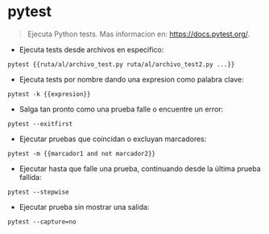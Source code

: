 # pytest

> Ejecuta Python tests.
> Mas informacion en: <https://docs.pytest.org/>.


- Ejecuta tests desde archivos en especifico:

`pytest {{ruta/al/archivo_test.py ruta/al/archivo_test2.py ...}}`

- Ejecuta tests por nombre dando una expresion como palabra clave:

`pytest -k {{expresion}}`

- Salga tan pronto como una prueba falle o encuentre un error:

`pytest --exitfirst`

- Ejecutar pruebas que coincidan o excluyan marcadores:

`pytest -m {{marcador1 and not marcador2}}`

- Ejecutar hasta que falle una prueba, continuando desde la última prueba fallida:

`pytest --stepwise`

- Ejecutar prueba sin mostrar una salida:

`pytest --capture=no`
